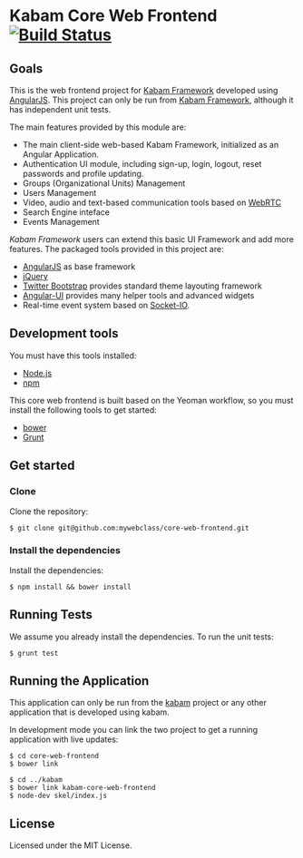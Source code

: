 # Kabam Core Web Frontend [![Build Status](https://travis-ci.org/mykabam/core-web-frontend.png?branch=master)](https://travis-ci.org/mykabam/core-web-frontend)

## Goals

This is the web frontend project for [Kabam Framework](https://github.com/mykabam/kabam) developed using
[AngularJS](http://angularjs.org). This project can only be run from [Kabam Framework](https://github.com/mykabam/kabam),
although it has independent unit tests.

The main features provided by this module are:

 * The main client-side web-based Kabam Framework, initialized as an Angular Application.
 * Authentication UI module, including sign-up, login, logout, reset passwords and profile updating.
 * Groups (Organizational Units) Management
 * Users Management
 * Video, audio and text-based communication tools based on [WebRTC](http://www.webrtc.com)
 * Search Engine inteface
 * Events Management

*Kabam Framework* users can extend this basic UI Framework and add more features. The packaged tools provided in this
project are:

 * [AngularJS](http://angularjs.org) as base framework
 * [jQuery](http://jquery.com)
 * [Twitter Bootstrap](http://getbootstrap.com) provides standard theme layouting framework
 * [Angular-UI](http://angular-ui.github.io) provides many helper tools and advanced widgets
 * Real-time event system based on [Socket-IO](http://socket.io).

## Development tools

You must have this tools installed:

* [Node.js](http://nodejs.org/)
* [npm](http://npmjs.org/)

This core web frontend is built based on the Yeoman workflow, so you must install the following tools to get started:

* [bower](http://bower.io/)
* [Grunt](http://gruntjs.com/)

## Get started

### Clone

Clone the repository:

```
$ git clone git@github.com:mywebclass/core-web-frontend.git
```

### Install the dependencies

Install the dependencies:

```
$ npm install && bower install
```

## Running Tests

We assume you already install the dependencies. To run the unit tests:

```
$ grunt test
```

## Running the Application

This application can only be run from the [kabam](http://github.com/mykabam/kabam) project or
any other application that is developed using kabam.

In development mode you can link the two project to get a running application with live updates:

```
$ cd core-web-frontend
$ bower link

$ cd ../kabam
$ bower link kabam-core-web-frontend
$ node-dev skel/index.js
```

## License

Licensed under the MIT License.
